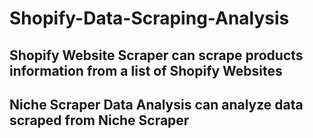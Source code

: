 # Shopify-Data-Scraping-Analysis

## Shopify Website Scraper can scrape products information from a list of Shopify Websites

## Niche Scraper Data Analysis can analyze data scraped from Niche Scraper
